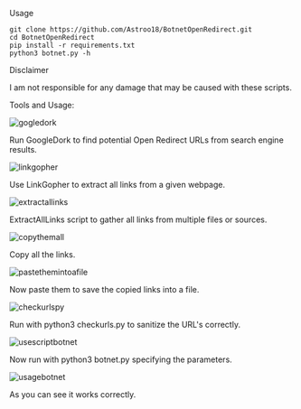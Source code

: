 Usage

    git clone https://github.com/Astroo18/BotnetOpenRedirect.git
    cd BotnetOpenRedirect
    pip install -r requirements.txt
    python3 botnet.py -h

Disclaimer

I am not responsible for any damage that may be caused with these scripts.

Tools and Usage:

![gogledork](https://github.com/Astroo18/BotnetOpenRedirect/assets/64206064/3b0ae7da-a895-4081-ae7d-110174d6b236)

Run GoogleDork to find potential Open Redirect URLs from search engine results.

![linkgopher](https://github.com/Astroo18/BotnetOpenRedirect/assets/64206064/ace23836-4fdd-4b45-b70a-92d8520f4e0d)

Use LinkGopher to extract all links from a given webpage.

![extractallinks](https://github.com/Astroo18/BotnetOpenRedirect/assets/64206064/3104e966-837d-49ab-b37c-e6837f279f9e)

ExtractAllLinks script to gather all links from multiple files or sources.

![copythemall](https://github.com/Astroo18/BotnetOpenRedirect/assets/64206064/9078b9cb-af0e-4eff-9ae4-a705bc57279f)

Copy all the links.

![pastethemintoafile](https://github.com/Astroo18/BotnetOpenRedirect/assets/64206064/70a8386b-c6e7-422d-9aa0-f39c1bb9ef02)

Now paste them to save the copied links into a file.

![checkurlspy](https://github.com/Astroo18/BotnetOpenRedirect/assets/64206064/5d664e80-1c57-4295-a9d5-c88ef2166472)

Run with python3 checkurls.py <file> to sanitize the URL's correctly.

![usescriptbotnet](https://github.com/Astroo18/BotnetOpenRedirect/assets/64206064/d6af12e6-90c4-43e0-8441-1d42ca7fb675)

Now run with python3 botnet.py specifying the parameters.

![usagebotnet](https://github.com/Astroo18/BotnetOpenRedirect/assets/64206064/64ba5ec5-9c16-4b01-a3c3-33e150e5085a)

As you can see it works correctly.
